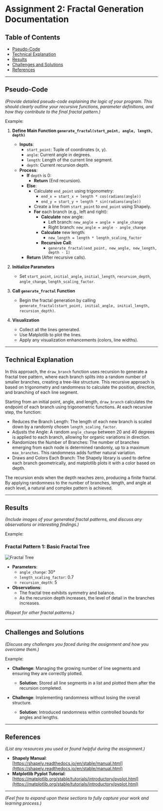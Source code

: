 # Assignment 2: Fractal Generation Documentation

## Table of Contents

- [Pseudo-Code](#pseudo-code)
- [Technical Explanation](#technical-explanation)
- [Results](#results)
- [Challenges and Solutions](#challenges-and-solutions)
- [References](#references)

---

## Pseudo-Code

*(Provide detailed pseudo-code explaining the logic of your program. This should clearly outline your recursive functions, parameter definitions, and how they contribute to the final fractal pattern.)*

Example:

1. **Define Main Function `generate_fractal(start_point, angle, length, depth)`**
   - **Inputs**:
     - `start_point`: Tuple of coordinates (x, y).
     - `angle`: Current angle in degrees.
     - `length`: Length of the current line segment.
     - `depth`: Current recursion depth.
   - **Process**:
     - **If** `depth` is 0:
       - **Return** (End recursion).
     - **Else**:
       - Calculate `end_point` using trigonometry:
         - `end_x = start_x + length * cos(radians(angle))`
         - `end_y = start_y + length * sin(radians(angle))`
       - Create a line from `start_point` to `end_point` using Shapely.
       - **For** each branch (e.g., left and right):
         - **Calculate** new angle:
           - Left branch: `new_angle = angle + angle_change`
           - Right branch: `new_angle = angle - angle_change`
         - **Calculate** new length:
           - `new_length = length * length_scaling_factor`
         - **Recursive Call**:
           - `generate_fractal(end_point, new_angle, new_length, depth - 1)`
     - **Return** (After recursive calls).

2. **Initialize Parameters**
   - Set `start_point`, `initial_angle`, `initial_length`, `recursion_depth`, `angle_change`, `length_scaling_factor`.

3. **Call `generate_fractal` Function**
   - Begin the fractal generation by calling `generate_fractal(start_point, initial_angle, initial_length, recursion_depth)`.

4. **Visualization**
   - Collect all the lines generated.
   - Use Matplotlib to plot the lines.
   - Apply any visualization enhancements (colors, line widths).

---

## Technical Explanation

In this approach, the `draw_branch` function uses recursion to generate a fractal tree pattern, where each branch splits into a random number of smaller branches, creating a tree-like structure. This recursive approach is based on trigonometry and randomness to calculate the position, direction, and branching of each line segment.

Starting from an initial point, angle, and length, `draw_branch` calculates the endpoint of each branch using trigonometric functions. At each recursive step, the function:

- Reduces the Branch Length: The length of each new branch is scaled down by a randomly chosen `length_scaling_factor`.
- Adjusts the Angle: A random `angle_change` between 20 and 40 degrees is applied to each branch, allowing for organic variations in direction. 
- Randomizes the Number of Branches: The number of branches emerging from each node is determined randomly, up to a maximum `max_branches`. This randomness adds further natural variation.
- Draws and Colors Each Branch: The Shapely library is used to define each branch geometrically, and matplotlib plots it with a color based on depth.

The recursion ends when the depth reaches zero, producing a finite fractal. By applying randomness to the number of branches, length, and angle at each level, a natural and complex pattern is achieved.

---

## Results

*(Include images of your generated fractal patterns, and discuss any observations or interesting findings.)*

Example:

### Fractal Pattern 1: Basic Fractal Tree

![Fractal Tree](images/example.png)

- **Parameters**:
  - `angle_change`: 30°
  - `length_scaling_factor`: 0.7
  - `recursion_depth`: 5
- **Observations**:
  - The fractal tree exhibits symmetry and balance.
  - As the recursion depth increases, the level of detail in the branches increases.

*(Repeat for other fractal patterns.)*

---

## Challenges and Solutions

*(Discuss any challenges you faced during the assignment and how you overcame them.)*

Example:

- **Challenge**: Managing the growing number of line segments and ensuring they are correctly plotted.
  - **Solution**: Stored all line segments in a list and plotted them after the recursion completed.

- **Challenge**: Implementing randomness without losing the overall structure.
  - **Solution**: Introduced randomness within controlled bounds for angles and lengths.

---

## References

*(List any resources you used or found helpful during the assignment.)*

- **Shapely Manual**: [https://shapely.readthedocs.io/en/stable/manual.html](https://shapely.readthedocs.io/en/stable/manual.html)
- **Matplotlib Pyplot Tutorial**: [https://matplotlib.org/stable/tutorials/introductory/pyplot.html](https://matplotlib.org/stable/tutorials/introductory/pyplot.html)

---

*(Feel free to expand upon these sections to fully capture your work and learning process.)*